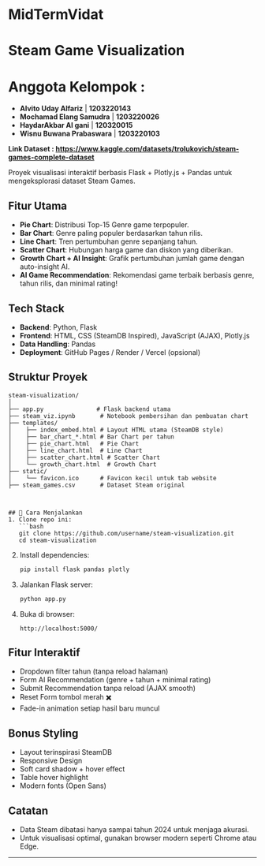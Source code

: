 ﻿# MidTermVidat

# Steam Game Visualization 
# Anggota Kelompok :
- **Alvito Uday Alfariz** | **1203220143**
- **Mochamad Elang Samudra** | **1203220026**
- **HaydarAkbar Al gani** | **120320015**
- **Wisnu Buwana Prabaswara** | **1203220103**

**Link Dataset : https://www.kaggle.com/datasets/trolukovich/steam-games-complete-dataset**

Proyek visualisasi interaktif berbasis Flask + Plotly.js + Pandas untuk mengeksplorasi dataset Steam Games.

##  Fitur Utama
- **Pie Chart**: Distribusi Top-15 Genre game terpopuler.
- **Bar Chart**: Genre paling populer berdasarkan tahun rilis.
- **Line Chart**: Tren pertumbuhan genre sepanjang tahun.
- **Scatter Chart**: Hubungan harga game dan diskon yang diberikan.
- **Growth Chart + AI Insight**: Grafik pertumbuhan jumlah game dengan auto-insight AI.
- **AI Game Recommendation**: Rekomendasi game terbaik berbasis genre, tahun rilis, dan minimal rating!

##  Tech Stack
- **Backend**: Python, Flask
- **Frontend**: HTML, CSS (SteamDB Inspired), JavaScript (AJAX), Plotly.js
- **Data Handling**: Pandas
- **Deployment**: GitHub Pages / Render / Vercel (opsional)

##  Struktur Proyek

```
steam-visualization/
│
├── app.py               # Flask backend utama
├── steam_viz.ipynb       # Notebook pembersihan dan pembuatan chart
├── templates/
│    ├── index_embed.html # Layout HTML utama (SteamDB style)
│    ├── bar_chart_*.html # Bar Chart per tahun
│    ├── pie_chart.html   # Pie Chart
│    ├── line_chart.html  # Line Chart
│    ├── scatter_chart.html # Scatter Chart
│    └── growth_chart.html  # Growth Chart
├── static/
│    └── favicon.ico      # Favicon kecil untuk tab website
├── steam_games.csv       # Dataset Steam original



## 🚀 Cara Menjalankan
1. Clone repo ini:
   ```bash
   git clone https://github.com/username/steam-visualization.git
   cd steam-visualization
   ```

2. Install dependencies:
   ```bash
   pip install flask pandas plotly
   ```

3. Jalankan Flask server:
   ```bash
   python app.py
   ```

4. Buka di browser:
   ```
   http://localhost:5000/
   ```

## Fitur Interaktif
- Dropdown filter tahun (tanpa reload halaman)
- Form AI Recommendation (genre + tahun + minimal rating)
- Submit Recommendation tanpa reload (AJAX smooth)
- Reset Form tombol merah ✖️
- Fade-in animation setiap hasil baru muncul

## Bonus Styling
- Layout terinspirasi SteamDB
- Responsive Design
- Soft card shadow + hover effect
- Table hover highlight
- Modern fonts (Open Sans)

## Catatan
- Data Steam dibatasi hanya sampai tahun 2024 untuk menjaga akurasi.
- Untuk visualisasi optimal, gunakan browser modern seperti Chrome atau Edge.



---
